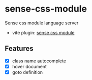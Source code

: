 # sense-css-module

Sense css module language server

- vite plugin: [sense css module](https://github.com/solidjs-sense/vite-plugin-sense-css-module)

## Features

- [x] class name autocomplete
- [x] hover document
- [x] goto definition
